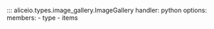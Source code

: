 ::: aliceio.types.image_gallery.ImageGallery
    handler: python
    options:
      members:
        - type
        - items
